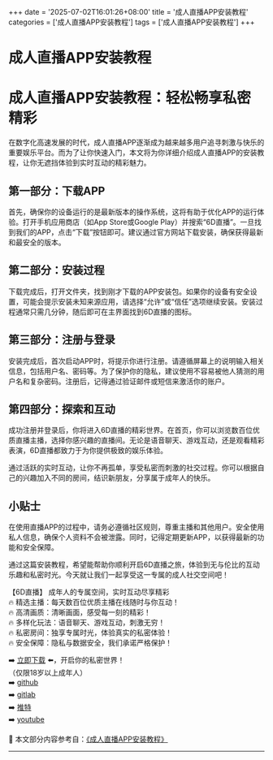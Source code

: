 +++
date = '2025-07-02T16:01:26+08:00'
title = '成人直播APP安装教程'
categories = ['成人直播APP安装教程']
tags = ['成人直播APP安装教程']
+++

# 成人直播APP安装教程

# 成人直播APP安装教程：轻松畅享私密精彩

在数字化高速发展的时代，成人直播APP逐渐成为越来越多用户追寻刺激与快乐的重要娱乐平台。而为了让你快速入门，本文将为你详细介绍成人直播APP的安装教程，让你无遮挡体验到实时互动的精彩魅力。

## 第一部分：下载APP

首先，确保你的设备运行的是最新版本的操作系统，这将有助于优化APP的运行体验。打开手机应用商店（如App Store或Google Play）并搜索“6D直播”。一旦找到我们的APP，点击“下载”按钮即可。建议通过官方网站下载安装，确保获得最新和最安全的版本。

## 第二部分：安装过程

下载完成后，打开文件夹，找到刚才下载的APP安装包。如果你的设备有安全设置，可能会提示安装未知来源应用，请选择“允许”或“信任”选项继续安装。安装过程通常只需几分钟，随后即可在主界面找到6D直播的图标。

## 第三部分：注册与登录

安装完成后，首次启动APP时，将提示你进行注册。请遵循屏幕上的说明输入相关信息，包括用户名、密码等。为了保护你的隐私，建议使用不容易被他人猜测的用户名和复杂密码。注册后，记得通过验证邮件或短信来激活你的账户。

## 第四部分：探索和互动

成功注册并登录后，你将进入6D直播的精彩世界。在首页，你可以浏览数百位优质直播主播，选择你感兴趣的直播间。无论是语音聊天、游戏互动，还是观看精彩表演，6D直播都致力于为你提供极致的娱乐体验。

通过活跃的实时互动，让你不再孤单，享受私密而刺激的社交过程。你可以根据自己的兴趣加入不同的房间，结识新朋友，分享属于成年人的快乐。

## 小贴士

在使用直播APP的过程中，请务必遵循社区规则，尊重主播和其他用户。安全使用私人信息，确保个人资料不会被泄露。同时，记得定期更新APP，以获得最新的功能和安全保障。

通过这篇安装教程，希望能帮助你顺利开启6D直播之旅，体验到无与伦比的互动乐趣和私密时光。今天就让我们一起享受这一专属的成人社交空间吧！

【6D直播】
成年人的专属空间，实时互动尽享精彩  
🔥 精选主播：每天数百位优质主播在线随时与你互动！  
🔥 高清画质：清晰画面，感受每一刻的精彩！  
🔥 多样化玩法：语音聊天、游戏互动，刺激无穷！  
🔥 私密房间：独享专属时光，体验真实的私密体验！  
🔥 安全保障：隐私与数据安全，我们承诺严格保护！  

➡️ [立即下载](https://down123.s3.ap-east-1.amazonaws.com/down/down.html?channelCode=blog) ⬅️，开启你的私密世界！  
（仅限18岁以上成年人）  
➡️ [github](https://aldult-live.github.io/)  
➡️ [gitlab](https://seo-09598d.gitlab.io/)  
➡️ [推特](https://x.com/wegame33)  
➡️ [youtube](https://www.youtube.com/@6Dlive)


📘 本文部分内容参考自：[《成人直播APP安装教程》](https://github.com/qicaizhibo123321/tvshow)

---
